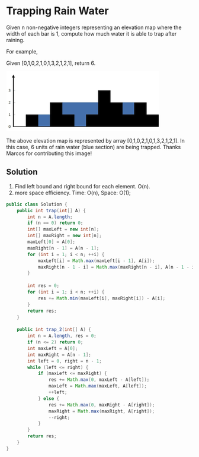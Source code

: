 # Trapping Rain Water

Given n non-negative integers representing an elevation map where the width of each bar is 1, compute how much water it is able to trap after raining.

For example, 

Given [0,1,0,2,1,0,1,3,2,1,2,1], return 6.

![](l4.png)

The above elevation map is represented by array [0,1,0,2,1,0,1,3,2,1,2,1]. In this case, 6 units of rain water (blue section) are being trapped. Thanks Marcos for contributing this image!

## Solution

1. Find left bound and right bound for each element. O(n).
2. more space efficiency. Time: O(n), Space: O(1);

```java
public class Solution {
    public int trap(int[] A) {
        int n = A.length;
        if (n == 0) return 0;
        int[] maxLeft = new int[n];
        int[] maxRight = new int[n];
        maxLeft[0] = A[0];
        maxRight[n - 1] = A[n - 1];
        for (int i = 1; i < n; ++i) {
            maxLeft[i] = Math.max(maxLeft[i - 1], A[i]);
            maxRight[n - 1 - i] = Math.max(maxRight[n - i], A[n - 1 - i]);
        }
        
        int res = 0;
        for (int i = 1; i < n; ++i) {
            res += Math.min(maxLeft[i], maxRight[i]) - A[i];
        }
        return res;
    }
    
    public int trap_2(int[] A) {
        int n = A.length, res = 0;
        if (n <= 2) return 0;
        int maxLeft = A[0];
        int maxRight = A[n - 1];
        int left = 0, right = n - 1;
        while (left <= right) {
            if (maxLeft <= maxRight) {
                res += Math.max(0, maxLeft - A[left]);
                maxLeft = Math.max(maxLeft, A[left]);
                ++left;
            } else {
                res += Math.max(0, maxRight - A[right]);
                maxRight = Math.max(maxRight, A[right]);
                --right;
            }
        }
        return res;
    }
}
```